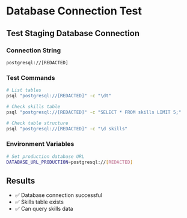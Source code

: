 # Database Connection Test

## Test Staging Database Connection

### Connection String
```
postgresql://[REDACTED]
```

### Test Commands
```bash
# List tables
psql "postgresql://[REDACTED]" -c "\dt"

# Check skills table
psql "postgresql://[REDACTED]" -c "SELECT * FROM skills LIMIT 5;"

# Check table structure
psql "postgresql://[REDACTED]" -c "\d skills"
```

### Environment Variables
```bash
# Set production database URL
DATABASE_URL_PRODUCTION=postgresql://[REDACTED]
```

## Results
- ✅ Database connection successful
- ✅ Skills table exists
- ✅ Can query skills data
